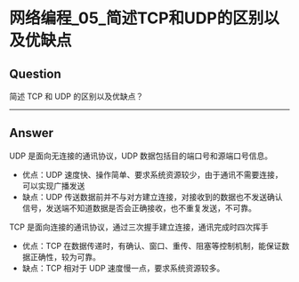 # 网络编程_05_简述TCP和UDP的区别以及优缺点


## Question
简述 TCP 和 UDP 的区别以及优缺点？

----

## Answer
UDP 是面向无连接的通讯协议，UDP 数据包括目的端口号和源端口号信息。
- 优点：UDP 速度快、操作简单、要求系统资源较少，由于通讯不需要连接，可以实现广播发送
- 缺点：UDP 传送数据前并不与对方建立连接，对接收到的数据也不发送确认信号，发送端不知道数据是否会正确接收，也不重复发送，不可靠。

TCP 是面向连接的通讯协议，通过三次握手建立连接，通讯完成时四次挥手
- 优点：TCP 在数据传递时，有确认、窗口、重传、阻塞等控制机制，能保证数据正确性，较为可靠。
- 缺点：TCP 相对于 UDP 速度慢一点，要求系统资源较多。